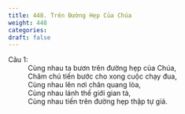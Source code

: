 ```yaml
---
title: 448. Trên Đường Hẹp Của Chúa
weight: 448
categories: 
draft: false
---
```

<dl><dt>Câu 1:</dt><dd data-verse="1">Cùng nhau ta bươn trên đường hẹp của Chúa, <br/>Chăm chú tiến bước cho xong cuộc chạy đua, <br/>Cùng nhau lên nơi chân quang lòa, <br/>Cùng nhau lánh thế giới gian tà, <br/>Cùng nhau tiến trên đường hẹp thập tự giá. </dd></dl>